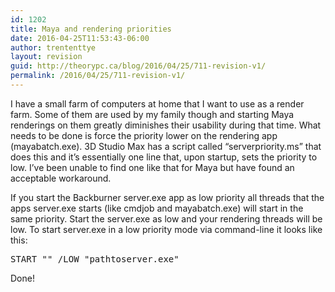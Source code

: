 ```yaml
---
id: 1202
title: Maya and rendering priorities
date: 2016-04-25T11:53:43-06:00
author: trententtye
layout: revision
guid: http://theorypc.ca/blog/2016/04/25/711-revision-v1/
permalink: /2016/04/25/711-revision-v1/
---
```

I have a small farm of computers at home that I want to use as a render farm. Some of them are used by my family though and starting Maya renderings on them greatly diminishes their usability during that time. What needs to be done is force the priority lower on the rendering app (mayabatch.exe). 3D Studio Max has a script called &#8220;serverpriority.ms&#8221; that does this and it&#8217;s essentially one line that, upon startup, sets the priority to low. I&#8217;ve been unable to find one like that for Maya but have found an acceptable workaround.

<div>
</div>

<div>
  If you start the Backburner server.exe app as low priority all threads that the apps server.exe starts (like cmdjob and mayabatch.exe) will start in the same priority. Start the server.exe as low and your rendering threads will be low. To start server.exe in a low priority mode via command-line it looks like this:
</div>

<div>
</div>

<div>
  <pre class="lang:default decode:true ">START "" /LOW "pathtoserver.exe"</pre>
</div>

<div>
</div>

<div>
  Done!
</div>

<!-- AddThis Advanced Settings generic via filter on the_content -->

<!-- AddThis Share Buttons generic via filter on the_content -->